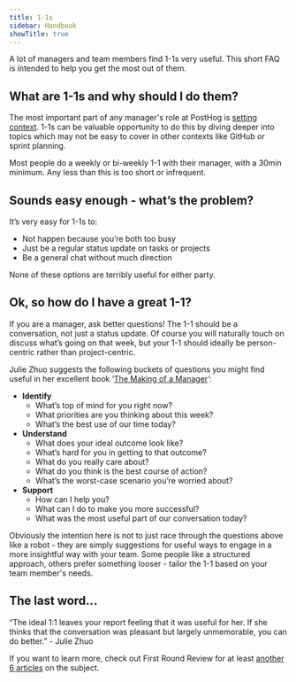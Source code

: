 ```yaml
---
title: 1-1s
sidebar: Handbook
showTitle: true
---
```


A lot of managers and team members find 1-1s very useful. This short FAQ is intended to help you get the most out of them. 

## What are 1-1s and why should I do them?

The most important part of any manager's role at PostHog is [setting context](/handbook/company/management). 1-1s can be valuable opportunity to do this by diving deeper into topics which may not be easy to cover in other contexts like GitHub or sprint planning. 

Most people do a weekly or bi-weekly 1-1 with their manager, with a 30min minimum. Any less than this is too short or infrequent. 

## Sounds easy enough - what’s the problem?

It’s very easy for 1-1s to:
- Not happen because you’re both too busy
- Just be a regular status update on tasks or projects
- Be a general chat without much direction

None of these options are terribly useful for either party. 

## Ok, so how do I have a great 1-1?

If you are a manager, ask better questions! The 1-1 should be a conversation, not just a status update. Of course you will naturally touch on discuss what’s going on that week, but your 1-1 should ideally be person-centric rather than project-centric.

Julie Zhuo suggests the following buckets of questions you might find useful in her excellent book ‘[The Making of a Manager](https://www.juliezhuo.com/book/manager.html)’:

- **Identify**
  - What’s top of mind for you right now?
  - What priorities are you thinking about this week?
  - What’s the best use of our time today?
- **Understand**
  - What does your ideal outcome look like?
  - What’s hard for you in getting to that outcome?
  - What do you really care about?
  - What do you think is the best course of action?
  - What’s the worst-case scenario you’re worried about?
- **Support**
  - How can I help you?
  - What can I do to make you more successful?
  - What was the most useful part of our conversation today?

Obviously the intention here is not to just race through the questions above like a robot - they are simply suggestions for useful ways to engage in a more insightful way with your team. Some people like a structured approach, others prefer something looser - tailor the 1-1 based on your team member's needs. 

## The last word...

“The ideal 1:1 leaves your report feeling that it was useful for her. If she thinks that the conversation was pleasant but largely unmemorable, you can do better.” - Julie Zhuo

If you want to learn more, check out First Round Review for at least [another 6 articles](https://review.firstround.com/managers-take-your-1-1s-to-the-next-level-with-these-6-must-reads) on the subject. 

